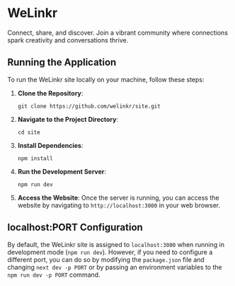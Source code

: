 # WeLinkr
Connect, share, and discover. Join a vibrant community where connections spark creativity and conversations thrive.

## Running the Application

To run the WeLinkr site locally on your machine, follow these steps:

1. **Clone the Repository**: 
   ```
   git clone https://github.com/welinkr/site.git
   ```

2. **Navigate to the Project Directory**:
   ```
   cd site
   ```

3. **Install Dependencies**:
   ```
   npm install
   ```

4. **Run the Development Server**:
   ```
   npm run dev
   ```

5. **Access the Website**:
   Once the server is running, you can access the website by navigating to `http://localhost:3000` in your web browser.

## localhost:PORT Configuration

By default, the WeLinkr site is assigned to `localhost:3000` when running in development mode (`npm run dev`). However, if you need to configure a different port, you can do so by modifying the `package.json` file and changing `next dev -p PORT` or by passing an environment variables to the `npm run dev -p PORT` command.
